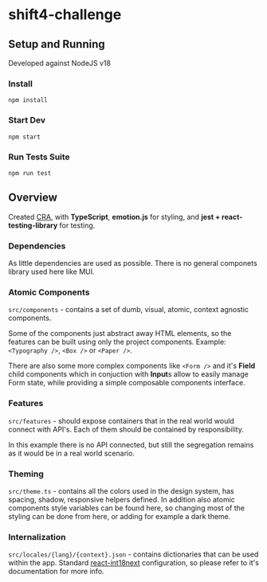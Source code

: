 # shift4-challenge

## Setup and Running

Developed against NodeJS v18

### Install

`npm install`

### Start Dev

`npm start`

### Run Tests Suite

`npm run test`

## Overview

Created [CRA](https://create-react-app.dev/), with **TypeScript**, **emotion.js** for styling, and **jest + react-testing-library** for testing.

### Dependencies

As little dependencies are used as possible. There is no general componets library used here like MUI.

### Atomic Components

`src/components` - contains a set of dumb, visual, atomic, context agnostic components.

Some of the components just abstract away HTML elements, so the features can be built using only the project components. Example: `<Typography />`, `<Box />` or `<Paper />`.

There are also some more complex components like `<Form />` and it's **Field** child components which in conjuction with **Input**s allow to easily manage Form state, while providing a simple composable components interface.

### Features

`src/features` - should expose containers that in the real world would connect with API's. Each of them should be contained by responsibility.

In this example there is no API connected, but still the segregation remains as it would be in a real world scenario.

### Theming

`src/theme.ts` - contains all the colors used in the design system, has spacing, shadow, responsive helpers defined. In addition also atomic components style variables can be found here, so changing most of the styling can be done from here, or adding for example a dark theme.

### Internalization

`src/locales/{lang}/{context}.json` - contains dictionaries that can be used within the app. Standard [react-int18next](https://react.i18next.com/) configuration, so please refer to it's documentation for more info.
